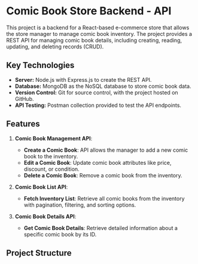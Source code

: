 # Comic Book Store Backend - API

This project is a backend for a React-based e-commerce store that allows the store manager to manage comic book inventory. The project provides a REST API for managing comic book details, including creating, reading, updating, and deleting records (CRUD).

## Key Technologies

- **Server:** Node.js with Express.js to create the REST API.
- **Database:** MongoDB as the NoSQL database to store comic book data.
- **Version Control:** Git for source control, with the project hosted on GitHub.
- **API Testing:** Postman collection provided to test the API endpoints.

## Features

1. **Comic Book Management API**: 
   - **Create a Comic Book**: API allows the manager to add a new comic book to the inventory.
   - **Edit a Comic Book**: Update comic book attributes like price, discount, or condition.
   - **Delete a Comic Book**: Remove a comic book from the inventory.

2. **Comic Book List API**:
   - **Fetch Inventory List**: Retrieve all comic books from the inventory with pagination, filtering, and sorting options.
   
3. **Comic Book Details API**:
   - **Get Comic Book Details**: Retrieve detailed information about a specific comic book by its ID.

## Project Structure

